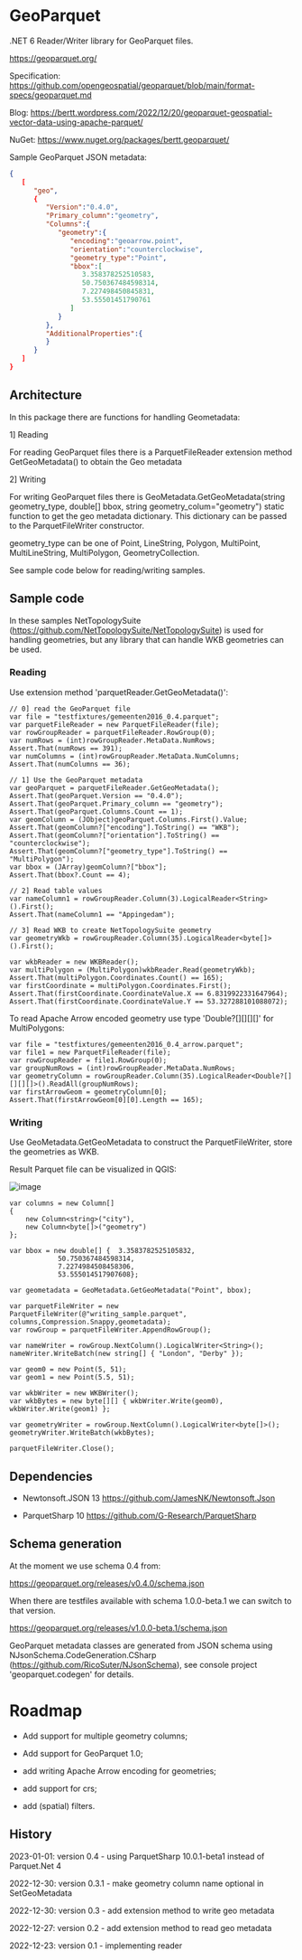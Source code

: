 # GeoParquet

.NET 6 Reader/Writer library for GeoParquet files.

https://geoparquet.org/

Specification: https://github.com/opengeospatial/geoparquet/blob/main/format-specs/geoparquet.md

Blog: https://bertt.wordpress.com/2022/12/20/geoparquet-geospatial-vector-data-using-apache-parquet/

NuGet: https://www.nuget.org/packages/bertt.geoparquet/

Sample GeoParquet JSON metadata:

```json
{
   [
      "geo",
      {
         "Version":"0.4.0",
         "Primary_column":"geometry",
         "Columns":{
            "geometry":{
               "encoding":"geoarrow.point",
               "orientation":"counterclockwise",
               "geometry_type":"Point",
               "bbox":[
                  3.358378252510583,
                  50.750367484598314,
                  7.227498450845831,
                  53.55501451790761
               ]
            }
         },
         "AdditionalProperties":{
         }
      }
   ]
}
```

## Architecture

In this package there are functions for handling Geometadata:

1] Reading

For reading GeoParquet files there is a ParquetFileReader extension method GetGeoMetadata() to obtain the Geo metadata

2] Writing 

For writing GeoParquet files there is GeoMetadata.GetGeoMetadata(string geometry_type, double[] bbox, string geometry_colum="geometry") static function to get the geo metadata dictionary. This 
dictionary can be passed to the ParquetFileWriter constructor.

geometry_type can be one of  Point, LineString, Polygon, MultiPoint, MultiLineString, MultiPolygon, GeometryCollection.

See sample code below for reading/writing samples.

## Sample code

In these samples NetTopologySuite (https://github.com/NetTopologySuite/NetTopologySuite) is used for handling geometries, but any library that can handle 
WKB geometries can be used.

### Reading

Use extension method 'parquetReader.GetGeoMetadata()':

```
// 0] read the GeoParquet file
var file = "testfixtures/gemeenten2016_0.4.parquet";
var parquetFileReader = new ParquetFileReader(file);
var rowGroupReader = parquetFileReader.RowGroup(0);
var numRows = (int)rowGroupReader.MetaData.NumRows;
Assert.That(numRows == 391);
var numColumns = (int)rowGroupReader.MetaData.NumColumns;
Assert.That(numColumns == 36);

// 1] Use the GeoParquet metadata
var geoParquet = parquetFileReader.GetGeoMetadata();
Assert.That(geoParquet.Version == "0.4.0");
Assert.That(geoParquet.Primary_column == "geometry");
Assert.That(geoParquet.Columns.Count == 1);
var geomColumn = (JObject)geoParquet.Columns.First().Value;
Assert.That(geomColumn?["encoding"].ToString() == "WKB");
Assert.That(geomColumn?["orientation"].ToString() == "counterclockwise");
Assert.That(geomColumn?["geometry_type"].ToString() == "MultiPolygon");
var bbox = (JArray)geomColumn?["bbox"];
Assert.That(bbox?.Count == 4);

// 2] Read table values
var nameColumn1 = rowGroupReader.Column(3).LogicalReader<String>().First();
Assert.That(nameColumn1 == "Appingedam");

// 3] Read WKB to create NetTopologySuite geometry
var geometryWkb = rowGroupReader.Column(35).LogicalReader<byte[]>().First();

var wkbReader = new WKBReader();
var multiPolygon = (MultiPolygon)wkbReader.Read(geometryWkb);
Assert.That(multiPolygon.Coordinates.Count() == 165);
var firstCoordinate = multiPolygon.Coordinates.First();
Assert.That(firstCoordinate.CoordinateValue.X == 6.8319922331647964);
Assert.That(firstCoordinate.CoordinateValue.Y == 53.327288101088072);
```

To read Apache Arrow encoded geometry use type 'Double?[][][][]' for MultiPolygons:

```
var file = "testfixtures/gemeenten2016_0.4_arrow.parquet";
var file1 = new ParquetFileReader(file);
var rowGroupReader = file1.RowGroup(0);
var groupNumRows = (int)rowGroupReader.MetaData.NumRows;
var geometryColumn = rowGroupReader.Column(35).LogicalReader<Double?[][][][]>().ReadAll(groupNumRows);
var firstArrowGeom = geometryColumn[0];
Assert.That(firstArrowGeom[0][0].Length == 165);
```

### Writing 

Use GeoMetadata.GetGeoMetadata to construct the ParquetFileWriter, store the geometries as WKB.

Result Parquet file can be visualized in QGIS:

![image](https://user-images.githubusercontent.com/538812/210020220-b89da098-0877-45bd-87f2-8285941bf697.png)

```
var columns = new Column[]
{
    new Column<string>("city"),
    new Column<byte[]>("geometry")
};

var bbox = new double[] {  3.3583782525105832,
            50.750367484598314,
            7.2274984508458306,
            53.555014517907608};

var geometadata = GeoMetadata.GetGeoMetadata("Point", bbox);

var parquetFileWriter = new ParquetFileWriter(@"writing_sample.parquet", columns,Compression.Snappy,geometadata);
var rowGroup = parquetFileWriter.AppendRowGroup();

var nameWriter = rowGroup.NextColumn().LogicalWriter<String>();
nameWriter.WriteBatch(new string[] { "London", "Derby" });
        
var geom0 = new Point(5, 51);
var geom1 = new Point(5.5, 51);

var wkbWriter = new WKBWriter();
var wkbBytes = new byte[][] { wkbWriter.Write(geom0), wkbWriter.Write(geom1) };

var geometryWriter = rowGroup.NextColumn().LogicalWriter<byte[]>();
geometryWriter.WriteBatch(wkbBytes);

parquetFileWriter.Close();
```

## Dependencies

- Newtonsoft.JSON 13 https://github.com/JamesNK/Newtonsoft.Json

- ParquetSharp 10 https://github.com/G-Research/ParquetSharp

## Schema generation 

At the moment we use schema 0.4 from:

https://geoparquet.org/releases/v0.4.0/schema.json

When there are testfiles available with schema 1.0.0-beta.1 we can switch to that version.

https://geoparquet.org/releases/v1.0.0-beta.1/schema.json

GeoParquet metadata classes are generated from JSON schema using NJsonSchema.CodeGeneration.CSharp (https://github.com/RicoSuter/NJsonSchema), see console project 
'geoparquet.codegen' for details.

# Roadmap

- Add support for multiple geometry columns;

- Add support for GeoParquet 1.0;

- add writing Apache Arrow encoding for geometries;

- add support for crs;

- add (spatial) filters.

## History

2023-01-01: version 0.4 - using ParquetSharp 10.0.1-beta1 instead of Parquet.Net 4

2022-12-30: version 0.3.1 - make geometry column name optional in SetGeoMetadata

2022-12-30: version 0.3 - add extension method to write geo metadata

2022-12-27: version 0.2 - add extension method to read geo metadata

2022-12-23: version 0.1 - implementing reader

